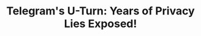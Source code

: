 ---
title: "Telegram's U-Turn: Years of Privacy Lies Exposed!"
description: "Episode 198: Telegram finally admits to sharing user data all along, researchers create real-time doxing glasses, Paypal opts users into data sharing, and more!"
datePublished: 2024-10-06
dateUpdated: 2024-10-06
linkYouTube: "https://www.youtube.com/watch?v=mOHzG-Xp978"
linkForum: "https://discuss.techlore.tech/t/telegrams-u-turn-years-of-privacy-lies-exposed/10251"
linkPeerTube: "https://neat.tube/w/secDHubvsTQAJViCNe44G2"
linkOdysee: "https://neat.tube/w/secDHubvsTQAJViCNe44G2"
tags: ["SR","Telegram"]
---